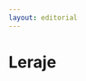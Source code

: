```yaml
---
layout: editorial
---
```


# Leraje

<figure><img src="../../../../../../../../../../.gitbook/assets/Screenshot 2023-12-22 at 10.24.18 AM.png" alt=""><figcaption></figcaption></figure>
